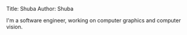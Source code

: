 Title: Shuba
Author: Shuba

I'm a software engineer, working on computer graphics and computer vision.

